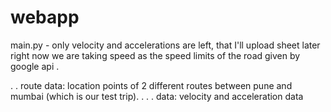 # webapp
main.py - only velocity and accelerations are left, that I'll upload sheet later
right now we are taking speed as the speed limits of the road given by google api
.

.
.
route data: location points of 2 different routes between pune and mumbai (which is our test trip).
.
.
.
data: velocity and acceleration data

